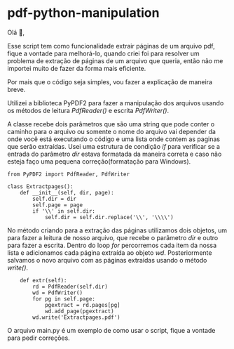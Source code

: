 # pdf-python-manipulation

Olá 👋,

Esse script tem como funcionalidade extrair páginas de um arquivo pdf, fique a vontade para melhorá-lo, quando criei foi para resolver um problema de extração de páginas de um arquivo que queria, então não me importei muito de fazer da forma mais eficiente.

Por mais que o código seja simples, vou fazer a explicação de maneira breve.

Utilizei a biblioteca PyPDF2 para fazer a manipulação dos arquivos usando os métodos de leitura *PdfReader()* e escrita *PdfWriter()*.

A classe recebe dois parâmetros que são uma string que pode conter o caminho para o arquivo ou somente o nome do arquivo vai depender da onde você está executando o código e uma lista onde contem as paginas que serão extraídas.
Usei uma estrutura de condição *if* para verificar se a entrada do parâmetro *dir* estava formatada da maneira correta e caso não esteja faço uma pequena correção(formatação para Windows).

~~~
from PyPDF2 import PdfReader, PdfWriter

class Extractpages():
    def __init__(self, dir, page):
        self.dir = dir
        self.page = page
        if '\\' in self.dir:
            self.dir = self.dir.replace('\\', '\\\\')
~~~
No método criando para a extração das páginas utilizamos dois objetos, um para fazer a leitura de nosso arquivo,  que recebe o parâmetro *dir* e outro para fazer a escrita. Dentro do loop *for* percorremos cada item da nossa lista e adicionamos cada página extraída ao objeto *wd*. Posteriormente salvamos o novo arquivo com as páginas extraídas usando o método *write()*.
~~~
    def extr(self):
        rd = PdfReader(self.dir)
        wd = PdfWriter()
        for pg in self.page:
            pgextract = rd.pages[pg]
            wd.add_page(pgextract)
        wd.write('Extractpages.pdf')
~~~

O arquivo main.py é um exemplo de como usar o script, fique a vontade para pedir correções.